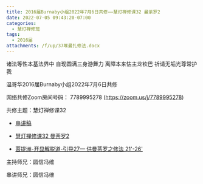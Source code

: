 ```yaml
---
title: 2016届Burnaby小组2022年7月6日共修——慧灯禅修课32 曼荼罗2
date: 2022-07-05 09:43:20-07:00
categories:
  - 慧灯禅修班
tags:
  - 2016届
attachments: /f/up/37堆曼扎修法.docx
---
```

诸法等性本基法界中 自现圆满三身游舞力 离障本来怙主龙钦巴 祈请无垢光尊常护我

温哥华2016届Burnaby小组2022年7月6日共修

网络共修Zoom房间号码： 7789995278 (<https://zoom.us/j/7789995278>)

共修主题：慧灯禅修课32

* [串讲稿](http://huidengchanxiu.net/hdv/f/up/37堆曼扎修法.docx)

* [慧灯禅修课32 曼荼罗2
](https://www.youtube.com/watch?v=XdCdMJ3cdGE&ab_channel=%E6%85%A7%E7%81%AF%E4%B9%8B%E5%85%89%E7%BD%91%E7%AB%99) 

* [菩提洲-开显解脱道-引导27— 供曼茶罗之修法 21'-26'](https://www.youtube.com/watch?v=q4P13UYmFJ8&t=1321s&ab_channel=TashiTriling%E6%89%8E%E8%A5%BF%E6%8C%81%E6%9E%97) 


主持师兄：圆信冯维

串讲师兄：圆信冯维